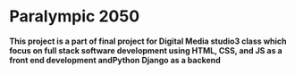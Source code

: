 # **Paralympic 2050**

**This project is a part of final project for Digital Media studio3 class which focus on full stack software development using HTML, CSS, and JS as a front end development andPython Django as a backend**